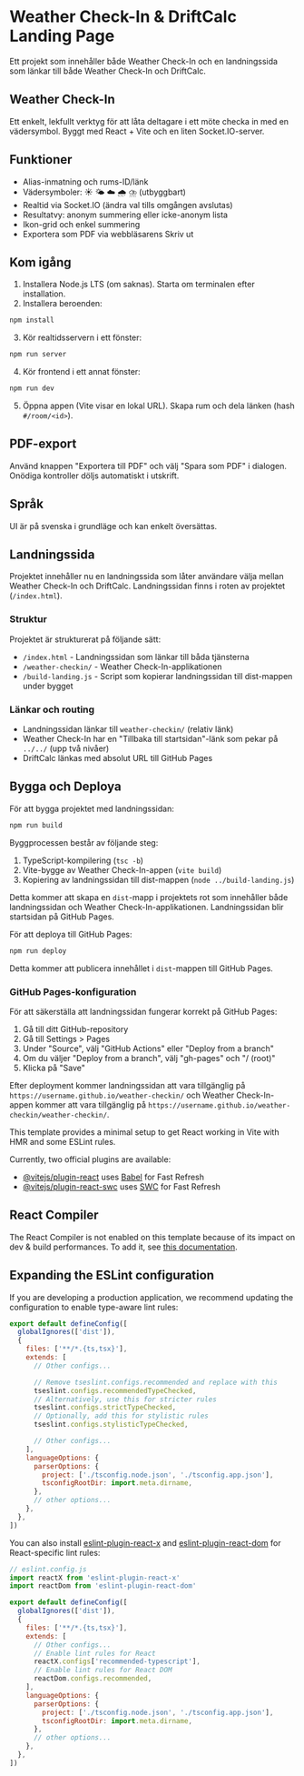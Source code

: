 # Weather Check-In & DriftCalc Landing Page

Ett projekt som innehåller både Weather Check-In och en landningssida som länkar till både Weather Check-In och DriftCalc.

## Weather Check-In

Ett enkelt, lekfullt verktyg för att låta deltagare i ett möte checka in med en vädersymbol. Byggt med React + Vite och en liten Socket.IO-server.

## Funktioner
- Alias-inmatning och rums-ID/länk
- Vädersymboler: ☀️ 🌤️ ☁️ 🌧️ ⛈️ (utbyggbart)
- Realtid via Socket.IO (ändra val tills omgången avslutas)
- Resultatvy: anonym summering eller icke-anonym lista
- Ikon-grid och enkel summering
- Exportera som PDF via webbläsarens Skriv ut

## Kom igång

1) Installera Node.js LTS (om saknas). Starta om terminalen efter installation.
2) Installera beroenden:
```bash
npm install
```
3) Kör realtidsservern i ett fönster:
```bash
npm run server
```
4) Kör frontend i ett annat fönster:
```bash
npm run dev
```
5) Öppna appen (Vite visar en lokal URL). Skapa rum och dela länken (hash `#/room/<id>`).

## PDF-export
Använd knappen "Exportera till PDF" och välj "Spara som PDF" i dialogen. Onödiga kontroller döljs automatiskt i utskrift.

## Språk
UI är på svenska i grundläge och kan enkelt översättas.

## Landningssida

Projektet innehåller nu en landningssida som låter användare välja mellan Weather Check-In och DriftCalc. Landningssidan finns i roten av projektet (`/index.html`).

### Struktur

Projektet är strukturerat på följande sätt:
- `/index.html` - Landningssidan som länkar till båda tjänsterna
- `/weather-checkin/` - Weather Check-In-applikationen
- `/build-landing.js` - Script som kopierar landningssidan till dist-mappen under bygget

### Länkar och routing

- Landningssidan länkar till `weather-checkin/` (relativ länk)
- Weather Check-In har en "Tillbaka till startsidan"-länk som pekar på `../../` (upp två nivåer)
- DriftCalc länkas med absolut URL till GitHub Pages

## Bygga och Deploya

För att bygga projektet med landningssidan:

```bash
npm run build
```

Byggprocessen består av följande steg:
1. TypeScript-kompilering (`tsc -b`)
2. Vite-bygge av Weather Check-In-appen (`vite build`)
3. Kopiering av landningssidan till dist-mappen (`node ../build-landing.js`)

Detta kommer att skapa en `dist`-mapp i projektets rot som innehåller både landningssidan och Weather Check-In-applikationen. Landningssidan blir startsidan på GitHub Pages.

För att deploya till GitHub Pages:

```bash
npm run deploy
```

Detta kommer att publicera innehållet i `dist`-mappen till GitHub Pages.

### GitHub Pages-konfiguration

För att säkerställa att landningssidan fungerar korrekt på GitHub Pages:

1. Gå till ditt GitHub-repository
2. Gå till Settings > Pages
3. Under "Source", välj "GitHub Actions" eller "Deploy from a branch"
4. Om du väljer "Deploy from a branch", välj "gh-pages" och "/ (root)"
5. Klicka på "Save"

Efter deployment kommer landningssidan att vara tillgänglig på `https://username.github.io/weather-checkin/` och Weather Check-In-appen kommer att vara tillgänglig på `https://username.github.io/weather-checkin/weather-checkin/`.


This template provides a minimal setup to get React working in Vite with HMR and some ESLint rules.

Currently, two official plugins are available:

- [@vitejs/plugin-react](https://github.com/vitejs/vite-plugin-react/blob/main/packages/plugin-react) uses [Babel](https://babeljs.io/) for Fast Refresh
- [@vitejs/plugin-react-swc](https://github.com/vitejs/vite-plugin-react/blob/main/packages/plugin-react-swc) uses [SWC](https://swc.rs/) for Fast Refresh

## React Compiler

The React Compiler is not enabled on this template because of its impact on dev & build performances. To add it, see [this documentation](https://react.dev/learn/react-compiler/installation).

## Expanding the ESLint configuration

If you are developing a production application, we recommend updating the configuration to enable type-aware lint rules:

```js
export default defineConfig([
  globalIgnores(['dist']),
  {
    files: ['**/*.{ts,tsx}'],
    extends: [
      // Other configs...

      // Remove tseslint.configs.recommended and replace with this
      tseslint.configs.recommendedTypeChecked,
      // Alternatively, use this for stricter rules
      tseslint.configs.strictTypeChecked,
      // Optionally, add this for stylistic rules
      tseslint.configs.stylisticTypeChecked,

      // Other configs...
    ],
    languageOptions: {
      parserOptions: {
        project: ['./tsconfig.node.json', './tsconfig.app.json'],
        tsconfigRootDir: import.meta.dirname,
      },
      // other options...
    },
  },
])
```

You can also install [eslint-plugin-react-x](https://github.com/Rel1cx/eslint-react/tree/main/packages/plugins/eslint-plugin-react-x) and [eslint-plugin-react-dom](https://github.com/Rel1cx/eslint-react/tree/main/packages/plugins/eslint-plugin-react-dom) for React-specific lint rules:

```js
// eslint.config.js
import reactX from 'eslint-plugin-react-x'
import reactDom from 'eslint-plugin-react-dom'

export default defineConfig([
  globalIgnores(['dist']),
  {
    files: ['**/*.{ts,tsx}'],
    extends: [
      // Other configs...
      // Enable lint rules for React
      reactX.configs['recommended-typescript'],
      // Enable lint rules for React DOM
      reactDom.configs.recommended,
    ],
    languageOptions: {
      parserOptions: {
        project: ['./tsconfig.node.json', './tsconfig.app.json'],
        tsconfigRootDir: import.meta.dirname,
      },
      // other options...
    },
  },
])
```
